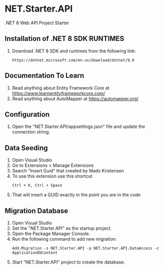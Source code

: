 # NET.Starter.API
.NET 8 Web API Project Starter

## Installation of .NET 8 SDK RUNTIMES
1. Download .NET 8 SDK and runtimes from the following link:
   ```
   https://dotnet.microsoft.com/en-us/download/dotnet/8.0
   ```

## Documentation To Learn
1. Read anything about Entity Framework Core at https://www.learnentityframeworkcore.com/
2. Read anything about AutoMapper at https://automapper.org/

## Configuration
1. Open the "NET.Starter.API/appsettings.json" file and update the connection string.

## Data Seeding
1. Open Visual Studio
2. Go to Extensions > Manage Extensions
3. Search "Insert Guid" that created by Mads Kristensen
4. To use this extension use this shortcut
   ```
   Ctrl + K, Ctrl + Space
   ```
5. That will insert a GUID exactly in the point you are in the code

## Migration Database
1. Open Visual Studio
2. Set the "NET.Starter.API" as the startup project.
3. Open the Package Manager Console.
4. Run the following command to add new migration:
   ```
   Add-Migration -s NET.Starter.API -p NET.Starter.API.DataAccess -c ApplicationDbContext
   ```
5. Start "NET.Starter.API" project to create the database.